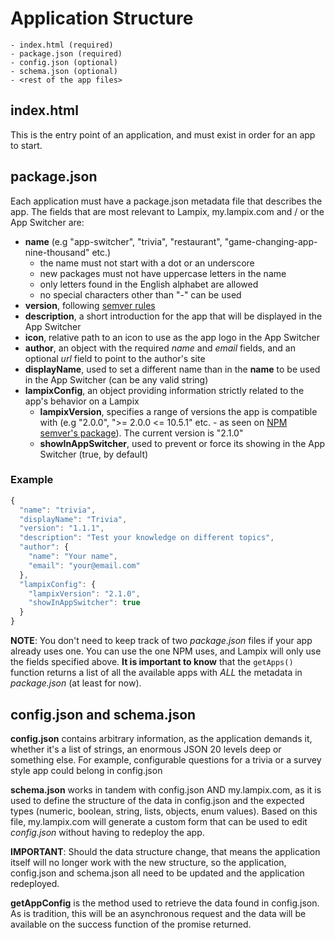 # Application Structure

```
- index.html (required)
- package.json (required)
- config.json (optional)
- schema.json (optional)
- <rest of the app files>
```

## index.html

This is the entry point of an application, and must exist in order for an app to start.

## package.json

Each application must have a package.json metadata file that describes the app.
The fields that are most relevant to Lampix, my.lampix.com and / or the App Switcher are:

* **name** (e.g "app-switcher", "trivia", "restaurant", "game-changing-app-nine-thousand" etc.)
  * the name must not start with a dot or an underscore
  * new packages must not have uppercase letters in the name
  * only letters found in the English alphabet are allowed
  * no special characters other than "-" can be used
* **version**, following [semver rules](https://semver.org/)
* **description**, a short introduction for the app that will be displayed in the App Switcher
* **icon**, relative path to an icon to use as the app logo in the App Switcher
* **author**, an object with the required *name* and *email* fields, and an optional *url* field to point to the author's site
* **displayName**, used to set a different name than in the **name** to be used in the App Switcher (can be any valid string)
* **lampixConfig**, an object providing information strictly related to the app's behavior on a Lampix
  * **lampixVersion**, specifies a range of versions the app is compatible with (e.g "2.0.0", ">= 2.0.0 <= 10.5.1" etc. - as seen on [NPM semver's package](https://docs.npmjs.com/misc/semver#ranges)). The current version is "2.1.0"
  * **showInAppSwitcher**, used to prevent or force its showing in the App Switcher (true, by default)

### Example

```js
{
  "name": "trivia",
  "displayName": "Trivia",
  "version": "1.1.1",
  "description": "Test your knowledge on different topics",
  "author": {
    "name": "Your name",
    "email": "your@email.com"
  },
  "lampixConfig": {
    "lampixVersion": "2.1.0",
    "showInAppSwitcher": true
  }
}
```

**NOTE**: You don't need to keep track of two *package.json* files if your app already uses one. You can use the one NPM uses, and Lampix will only use the fields specified above. **It is important to know** that the `getApps()` function returns a list of all the available apps with *ALL* the metadata in *package.json* (at least for now).

## config.json and schema.json

**config.json** contains arbitrary information, as the application demands it, whether it's a list of strings, an enormous JSON 20 levels deep or something else. For example, configurable questions for a trivia or a survey style app could belong in config.json

**schema.json** works in tandem with config.json AND my.lampix.com, as it is used to define the structure of the data in config.json and the expected types (numeric, boolean, string, lists, objects, enum values). Based on this file, my.lampix.com will generate a custom form that can be used to edit *config.json* without having to redeploy the app.

**IMPORTANT**: Should the data structure change, that means the application itself will no longer work with the new structure, so the application, config.json and schema.json all need to be updated and the application redeployed.

**getAppConfig** is the method used to retrieve the data found in config.json. As is tradition, this will be an asynchronous request and the data will be available on the success function of the promise returned.
